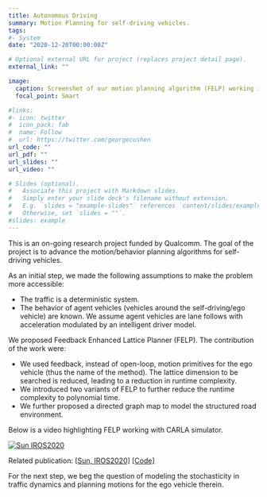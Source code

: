 ```yaml
---
title: Autonomous Driving
summary: Motion Planning for self-driving vehicles.
tags:
#- System
date: "2020-12-20T00:00:00Z"

# Optional external URL for project (replaces project detail page).
external_link: ""

image:
  caption: Screenshot of our motion planning algorithm (FELP) working in CARLA
  focal_point: Smart

#links:
#- icon: twitter
#  icon_pack: fab
#  name: Follow
#  url: https://twitter.com/georgecushen
url_code: ""
url_pdf: ""
url_slides: ""
url_video: ""

# Slides (optional).
#   Associate this project with Markdown slides.
#   Simply enter your slide deck's filename without extension.
#   E.g. `slides = "example-slides"` references `content/slides/example-slides.md`.
#   Otherwise, set `slides = ""`.
#slides: example
---
```


This is an on-going research project funded by Qualcomm.
The goal of the project is to advance the motion/behavior planning algorithms for self-driving vehicles.

As an initial step, we made the following assumptions to make the problem more accessible:

* The traffic is a deterministic system.
* The behavior of agent vehicles (vehicles around the self-driving/ego vehicle) are known.
  We assume agent vehicles are lane follows with acceleration modulated by an intelligent driver model.

We proposed Feedback Enhanced Lattice Planner (FELP).
The contribution of the work were:

* We used feedback, instead of open-loop, motion primitives for the ego vehicle (thus the name of the method).
  The lattice dimension to be searched is reduced, leading to a reduction in runtime complexity.
* We introduced two variants of FELP to further reduce the runtime complexity to polynomial time.
* We further proposed a directed graph map to model the structured road environment.

Below is a video highlighting FELP working with CARLA simulator.

[![Sun IROS2020](https://img.youtube.com/vi/TxMY1dvHFog/hqdefault.jpg)](https://www.youtube.com/watch?v=TxMY1dvHFog)

Related publication:
[[Sun, IROS2020]](https://arxiv.org/abs/2007.05794)
[[Code]](https://github.com/KumarRobotics/conformal_lattice_planner)

For the next step, we beg the question of modeling the stochasticity in traffic dynamics and planning motions for the ego vehicle therein.

